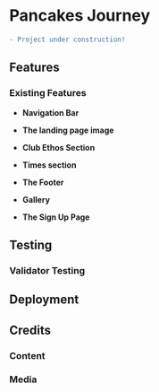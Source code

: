 # Pancakes Journey
```diff
- Project under construction!
```


## Features 

### Existing Features

- __Navigation Bar__


- __The landing page image__


- __Club Ethos Section__


- __Times section__


- __The Footer__ 


- __Gallery__


- __The Sign Up Page__


## Testing


### Validator Testing 


## Deployment


## Credits


### Content 


### Media

